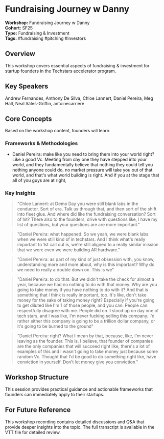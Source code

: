 # Fundraising Journey w  Danny

**Workshop:** Fundraising Journey w  Danny  
**Cohort:** SF25  
**Type:** Fundraising & Investment  
**Tags:** #fundraising #pitching #investors

## Overview

This workshop covers essential aspects of fundraising & investment for startup founders in the Techstars accelerator program.

## Key Speakers

Andrew Fernandes, Anthony De Silva, Chloe Lannert, Daniel Pereira, Meg Hall, Neal Sáles-Griffin, antoinecarriere

## Core Concepts

Based on the workshop content, founders will learn:


### Frameworks & Methodologies

- Daniel Pereira: make like you need to bring them into your world right? Like a good Vc. Meeting from day one they have stepped into your world, and they fundamentally believe that nothing they could tell you nothing anyone could do, no market pressure will take you out of that world, and that's what world building is right. And if you at the stage that all of you guys are at right,

### Key Insights

> "Chloe Lannert: at Demo Day you were still blank labs in the conductor. Sort of era. Talk us through that, and then sort of the shift into fleet glue. And where did like the fundraising conversation? Sort of hit? There also to the founders, drive with questions like, I have my list of questions, but your questions are are more important."

> "Daniel Pereira: what happened. So we yeah, we were blank labs when we were still kind of in techstars. And I think what's really important to 1st call out is, we're still aligned to a really similar mission that we were even we were building AR hardware."

> "Daniel Pereira: as part of my kind of just obsession with, you know, understanding more and more about, why is this important? Why do we need to really a double down on. This is we"

> "Daniel Pereira: to do that. But we didn't take the check for almost a year, because we had no nothing to do with that money. Why are you going to take money if you have nothing to do with it? And that is something that I think is really important, too. It's like, don't take money for the sake of taking money right? Especially if you're going to get diluted like I'm 1 of those people, and you can. People can respectfully disagree with me. People did on. I stood up on day one of tech stars, and I was like, I'm never fucking selling this company. I'd rather either this company is going to be a trillion dollar company, or it's going to be burned to the ground"

> "Daniel Pereira: right? What I mean by that, because, like, I'm never leaving as the founder. This is, I believe, that founder of companies are the only companies that will succeed right like, there's a lot of examples of this and I wasn't going to take money just because some random Vc. Thought that I'd be good to do something right like, have conviction in yourself. Don't let money give you conviction."


## Workshop Structure

This session provides practical guidance and actionable frameworks that founders can immediately apply to their startups.

## For Future Reference

This workshop recording contains detailed discussions and Q&A that provide deeper insights into the topic. The full transcript is available in the VTT file for detailed review.
